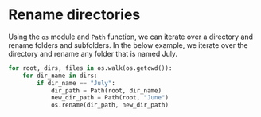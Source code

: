 # Rename directories

Using the `os` module and `Path` function, we can iterate over a directory and rename folders and subfolders. In the below example, we iterate over the directory and rename any folder that is named July.

```python
for root, dirs, files in os.walk(os.getcwd()):
    for dir_name in dirs:
        if dir_name == "July":
            dir_path = Path(root, dir_name)
            new_dir_path = Path(root, "June")
            os.rename(dir_path, new_dir_path)
```

